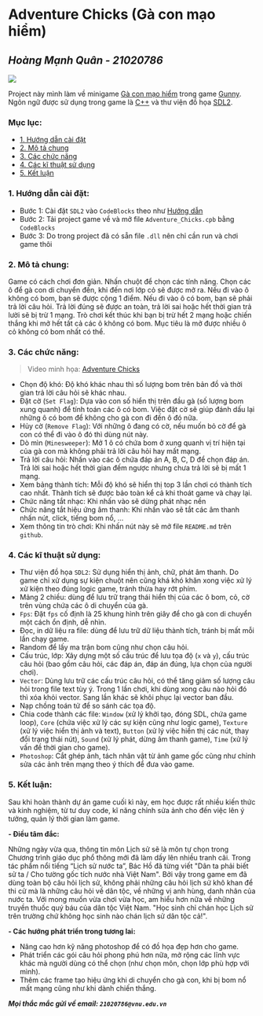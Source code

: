 # Adventure Chicks (Gà con mạo hiểm)
_Hoàng Mạnh Quân - 21020786_
--------------------------
![](asset/img/adchick.PNG)

Project này mình làm về minigame [Gà con mạo hiểm](https://gunnypc.zing.vn/huong-dan/tieu-hoc/ga-con-mao-hiem.html) trong game [Gunny](https://gunnypc.zing.vn/bianrungxanh). Ngôn ngữ được sử dụng trong game là [C++](https://vi.wikipedia.org/wiki/C%2B%2B) và thư viện đồ họa [SDL2](https://www.libsdl.org/).
### Mục lục:
- [1. Hướng dẫn cài đặt](https://github.com/quanhoang139/Adventure-Chicks/blob/main/README.md#1-h%C6%B0%E1%BB%9Bng-d%E1%BA%ABn-c%C3%A0i-%C4%91%E1%BA%B7t)
- [2. Mô tả chung](https://github.com/quanhoang139/Adventure-Chicks/blob/main/README.md#2-m%C3%B4-t%E1%BA%A3-chung)
- [3. Các chức năng](https://github.com/quanhoang139/Adventure-Chicks/blob/main/README.md#3-c%C3%A1c-ch%E1%BB%A9c-n%C4%83ng)
- [4. Các kĩ thuật sử dụng](https://github.com/quanhoang139/Adventure-Chicks/blob/main/README.md#4-c%C3%A1c-k%C4%A9-thu%E1%BA%ADt-s%E1%BB%AD-d%E1%BB%A5ng)
- [5. Kết luận](https://github.com/quanhoang139/Adventure-Chicks/blob/main/README.md#5-k%E1%BA%BFt-lu%E1%BA%ADn)
### 1. Hướng dẫn cài đặt:
 
- Bước 1: Cài đặt `SDL2` vào `CodeBlocks` theo như [Hướng dẫn](https://www.youtube.com/watch?v=kxi0TMXEG3g)
- Bước 2: Tải project game về và mở file `Adventure_Chicks.cpb` bằng `CodeBlocks`
- Bước 3: Do trong project đã có sẵn file `.dll` nên chỉ cần run và chơi game thôi
 
### 2. Mô tả chung:
Game có cách chơi đơn giản. Nhấn chuột để chọn các tính năng. Chọn các ô để gà con di chuyển đến, khi đến nơi lớp cỏ sẽ được mở ra. Nếu đi vào ô không có bom, bạn sẽ được cộng 1 điểm. Nếu đi vào ô có bom, bạn sẽ phải trả lời câu hỏi. Trả lời đúng sẽ được an toàn, trả lời sai hoặc hết thời gian trả lười sẽ bị trừ 1 mạng. Trò chơi kết thúc khi bạn bị trừ hết 2 mạng hoặc chiến thắng khi mở hết tất cả các ô không có bom. Mục tiêu là mở được nhiều ô cỏ không có bom nhất có thể.
 
### 3. Các chức năng:
> Video minh họa: 
> [Adventure Chicks](https://youtu.be/bOgsM3poW4U)
- Chọn độ khó: Độ khó khác nhau thì số lượng bom trên bản đồ và thời gian trả lời câu hỏi sẽ khác nhau.
- Đặt cờ (`Set Flag`): Dựa vào con số hiển thị trên đầu gà (số lượng bom xung quanh) để tính toán các ô có bom. Việc đặt cờ sẽ giúp đánh dấu lại những ô có bom để không cho gà con đi đến ô đó nữa.
- Hủy cờ (`Remove Flag`): Với những ô đang có cờ, nếu muốn bỏ cờ để gà con có thể đi vào ô đó thì dùng nút này.
- Dò mìn (`Minesweeper`): Mở 1 ô có chứa bom ở xung quanh vị trí hiện tại của gà con mà không phải trả lời câu hỏi hay mất mạng.
- Trả lời câu hỏi: Nhấn vào các ô chứa đáp án A, B, C, D để chọn đáp án. Trả lời sai hoặc hết thời gian đếm ngược nhưng chưa trả lời sẽ bị mất 1 mạng.
- Xem bảng thành tích: Mỗi độ khó sẽ hiển thị top 3 lần chơi có thành tích cao nhất. Thành tích sẽ được bảo toàn kể cả khi thoát game và chạy lại.
- Chức năng tắt nhạc: Khi nhấn vào sẽ dừng phát nhạc nền
- Chức năng tắt hiệu ứng âm thanh: Khi nhấn vào sẽ tắt các âm thanh nhấn nút, click, tiếng bom nổ, ...
- Xem thông tin trò chơi: Khi nhấn nút này sẽ mở file `README.md` trên `github`.
 
### 4. Các kĩ thuật sử dụng:
- Thư viện đồ họa `SDL2`: Sử dụng hiển thị ảnh, chữ, phát âm thanh. Do game chỉ xử dụng sự kiện chuột nên cũng khá khó khăn xong việc xử lý xử kiện theo đúng logic game, tránh thừa hay rớt phím.
- Mảng 2 chiều: dùng để lưu trữ trạng thái hiển thị của các ô bom, cỏ, cờ trên vùng chứa các ô di chuyển của gà.
- `Fps`: Đặt `fps` cố định là 25 khung hình trên giây để cho gà con di chuyển một cách ổn định, dễ nhìn.
- Đọc, in dữ liệu ra file: dùng để lưu trữ dữ liệu thành tích, tránh bị mất mỗi lần chạy game.
- Random để lấy ma trận bom cũng như chọn câu hỏi.
- Cấu trúc, lớp: Xây dựng một số cấu trúc để lưu tọa độ (`x` và `y`), cấu trúc câu hỏi (bao gồm câu hỏi, các đáp án, đáp án đúng, lựa chọn của người chơi).
- `Vector`: Dùng lưu trữ các cấu trúc câu hỏi, có thể tăng giảm số lượng câu hỏi trong file text tùy ý. Trong 1 lần chơi, khi dùng xong câu nào hỏi đó thì xóa khỏi vector. Sang lần khác sẽ khôi phục lại vector ban đầu.
- Nạp chồng toán tử để so sánh các tọa độ.
- Chia code thành các file: `Window` (xử lý khởi tạo, đóng SDL, chứa game loop), `Core` (chứa việc xử lý các sự kiện cũng như logic game), `Texture` (xử lý việc hiển thị ảnh và text), `Button` (xử lý việc hiển thị các nút, thay đổi trạng thái nút), `Sound` (xử lý phát, dừng âm thanh game), `Time` (xử lý vấn đề thời gian cho game).
- `Photoshop`: Cắt ghép ảnh, tách nhân vật từ ảnh game gốc cũng như chỉnh sửa các ảnh trên mạng theo ý thích để đưa vào game.

### 5. Kết luận:
Sau khi hoàn thành dự án game cuối kì này, em học được rất nhiều kiến thức và kinh nghiệm, từ tư duy code, kĩ năng chỉnh sửa ảnh cho đến việc lên ý tưởng, quản lý thời gian làm game.
 
**- Điều tâm đắc:**
 
Những ngày vừa qua, thông tin môn Lịch sử sẽ là môn tự chọn trong Chương trình giáo dục phổ thông mới đã làm dấy lên nhiều tranh cãi. Trong tác phẩm nổi tiếng “Lịch sử nước ta”, Bác Hồ đã từng viết "Dân ta phải biết sử ta / Cho tường gốc tích nước nhà Việt Nam". Bởi vậy trong game em đã dùng toàn bộ câu hỏi lịch sử, không phải những câu hỏi lịch sử khô khan để thi cử mà là những câu hỏi về dân tộc, về những vị anh hùng, danh nhân của nước ta. Với mong muốn vừa chơi vừa học, am hiểu hơn nữa về những truyền thuốc quý báu của dân tộc Việt Nam. "Học sinh chỉ chán học Lịch sử trên trường chứ không học sinh nào chán lịch sử dân tộc cả!".
 
**- Các hướng phát triển trong tương lai:**
 
- Nâng cao hơn kỹ năng photoshop để có đồ họa đẹp hơn cho game.
- Phát triển các gói câu hỏi phong phú hơn nữa, mở rộng các lĩnh vực khác mà người dùng có thể chọn (như chọn môn, chọn lớp phù hợp với mình).
- Thêm các frame tạo hiệu ứng khi di chuyển cho gà con, khi bị bom nổ mất mạng cũng như khi dành chiến thắng.

***Mọi thắc mắc gửi về email: `21020786@vnu.edu.vn`***
